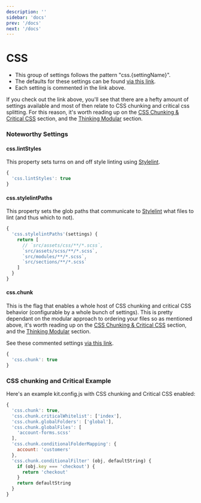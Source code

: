```yaml
---
description: ''
sidebar: 'docs'
prev: '/docs'
next: '/docs'
---
```


# CSS

- This group of settings follows the pattern "css.{settingName}".
- The defaults for these settings can be found [via this link](https://github.com/halfhelix/Kit/blob/master/packages/configure/src/defaults/css.js).
- Each setting is commented in the link above.

If you check out the link above, you'll see that there are a hefty amount of settings available and most of then relate to CSS chunking and critical css splitting. For this reason, it's worth reading up on the [CSS Chunking & Critical CSS](/docs/critical-css/) section, and the [Thinking Modular](/docs/thinking-modular) section.

### Noteworthy Settings

#### css.lintStyles

This property sets turns on and off style linting using [Stylelint](https://stylelint.io/).

```js
{
  'css.lintStyles': true
}
```

#### css.stylelintPaths

This property sets the glob paths that communicate to [Stylelint](https://stylelint.io/) what files to lint (and thus which to not).

```js
{
  'css.stylelintPaths'(settings) {
    return [
      // `src/assets/css/**/*.scss`,
      `src/assets/scss/**/*.scss`,
      `src/modules/**/*.scss`,
      `src/sections/**/*.scss`
    ]
  }
}
```

#### css.chunk

This is the flag that enables a whole host of CSS chunking and critical CSS behavior (configurable by a whole bunch of settings). This is pretty dependant on the modular approach to ordering your files so as mentioned above, it's worth reading up on the [CSS Chunking & Critical CSS](/docs/critical-css/) section, and the [Thinking Modular](/docs/thinking-modular) section.

See these commented settings [via this link](https://github.com/halfhelix/Kit/blob/master/packages/configure/src/defaults/css.js).

```js
{
  'css.chunk': true
}
```

### CSS chunking and Critical Example

Here's an example kit.config.js with CSS chunking and Critical CSS enabled:

```js
{
  'css.chunk': true,
  'css.chunk.criticalWhitelist': ['index'],
  'css.chunk.globalFolders': ['global'],
  'css.chunk.globalFiles': [
    'account-forms.scss'
  ],
  'css.chunk.conditionalFolderMapping': {
    account: 'customers'
  },
  'css.chunk.conditionalFilter' (obj, defaultString) {
    if (obj.key === 'checkout') {
      return 'checkout'
    }
    return defaultString
  }
}
```
